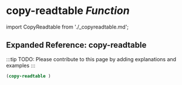 # **copy-readtable** *Function*

import CopyReadtable from './_copyreadtable.md';

<CopyReadtable />

## Expanded Reference: copy-readtable

:::tip
TODO: Please contribute to this page by adding explanations and examples
:::

```lisp
(copy-readtable )
```
